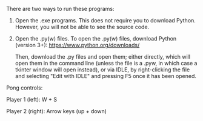 There are two ways to run these programs:
1. Open the .exe programs. This does not require you to download Python. However, you will not be able to see the source code.
2. Open the .py(w) files. To open the .py(w) files, download Python (version 3+): https://www.python.org/downloads/

   Then, download the .py files and open them; either directly, which will open them in the command line
   (unless the file is a .pyw, in which case a tkinter window will open instead),
   or via IDLE, by right-clicking the file and selecting "Edit with IDLE" and pressing F5 once it has been opened.


Pong controls:

Player 1 (left):  W + S

Player 2 (right): Arrow keys (up + down)
 
